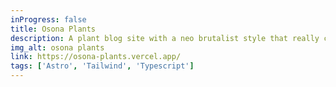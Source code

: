 ```yaml
---
inProgress: false
title: Osona Plants
description: A plant blog site with a neo brutalist style that really captures the users imagination. Users can find local plants on this site.
img_alt: osona plants
link: https://osona-plants.vercel.app/
tags: ['Astro', 'Tailwind', 'Typescript']
---
```


